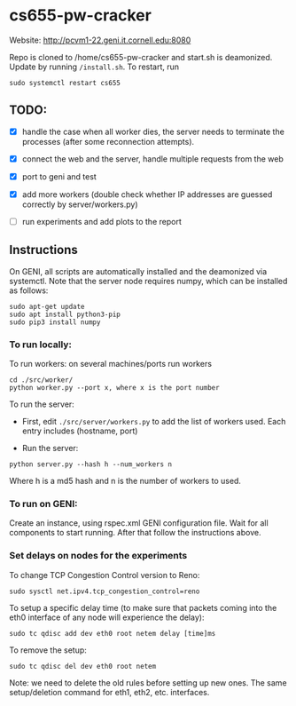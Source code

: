 # cs655-pw-cracker

Website: http://pcvm1-22.geni.it.cornell.edu:8080

Repo is cloned to /home/cs655-pw-cracker and start.sh is deamonized. Update by running `/install.sh`. To restart, run
```console
sudo systemctl restart cs655
```

## TODO:   
- [x] handle the case when all worker dies, the server needs to terminate the processes (after some reconnection attempts).  
- [x] connect the web and the server, handle multiple requests from the web
- [x] port to geni and test
- [x] add more workers (double check whether IP addresses are guessed correctly by server/workers.py)
- [ ] run experiments and add plots to the report


## Instructions

On GENI, all scripts are automatically installed and the deamonized via systemctl. Note that the server node requires numpy, which can be installed as follows:
```console
sudo apt-get update
sudo apt install python3-pip
sudo pip3 install numpy
```

### To run locally:
To run workers: on several machines/ports run workers
```console
cd ./src/worker/  
python worker.py --port x, where x is the port number
```

To run the server:
* First, edit `./src/server/workers.py` to add the list of workers used. Each entry includes (hostname, port)

* Run the server:
```console
python server.py --hash h --num_workers n
```
Where h is a md5 hash and n is the number of workers to used.

### To run on GENI:
Create an instance, using rspec.xml GENI configuration file.
Wait for all components to start running. After that follow the instructions above.

### Set delays on nodes for the experiments
To change TCP Congestion Control version to Reno:
```console
sudo sysctl net.ipv4.tcp_congestion_control=reno
```

To setup a specific delay time  (to make sure that packets coming into the eth0 interface of any node will experience the delay):
```console
sudo tc qdisc add dev eth0 root netem delay [time]ms
```

To remove the setup:
```console
sudo tc qdisc del dev eth0 root netem
```
Note: we need to delete the old rules before setting up new ones.
The same setup/deletion command for eth1, eth2, etc. interfaces.

